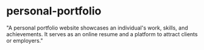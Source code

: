 # personal-portfolio
"A personal portfolio website showcases an individual's work, skills, and achievements. It serves as an online resume and a platform to attract clients or employers."
